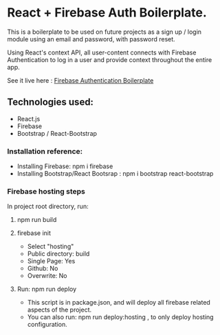 # React + Firebase Auth Boilerplate.

This is a boilerplate to be used on future projects as a sign up / login module using an email and password, with password reset.

Using React's context API, all user-content connects with Firebase Authentication to log in a user and provide context throughout the entire app.

See it live here : [Firebase Authentication Boilerplate](https://rc-auth-development.web.app/)

## Technologies used:

- React.js
- Firebase
- Bootstrap / React-Bootstrap

### Installation reference:

- Installing Firebase: npm i firebase
- Installing Bootstrap/React Bootsrap : npm i bootstrap react-bootstrap

### Firebase hosting steps

In project root directory, run:

1. npm run build
2. firebase init

   - Select "hosting"
   - Public directory: build
   - Single Page: Yes
   - Github: No
   - Overwrite: No

3. Run: npm run deploy

   - This script is in package.json, and will deploy all firebase related aspects of the project.
   - You can also run: npm run deploy:hosting , to only deploy hosting configuration.
